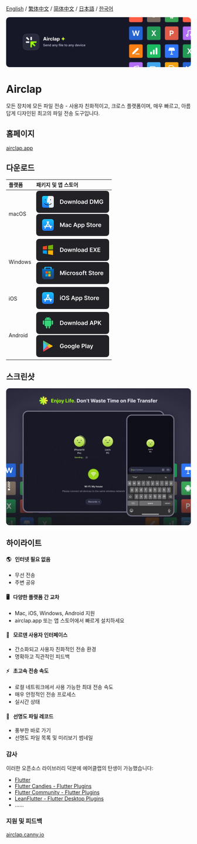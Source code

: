 [English](https://github.com/Gentleflow/Airclap/blob/main/docs/README.md) / [繁体中文](https://github.com/Gentleflow/Airclap/blob/main/docs/README-TC.md) / [简体中文](https://github.com/Gentleflow/Airclap/blob/main/docs/README-SC.md) / [日本語](https://github.com/Gentleflow/Airclap/blob/main/docs/README-JP.md) / [한국어](https://github.com/Gentleflow/Airclap/blob/main/docs/README-KO.md)     

[![banner](../images/banner.webp)](https://airclap.app)
# Airclap
모든 장치에 모든 파일 전송 - 사용자 친화적이고, 크로스 플랫폼이며, 매우 빠르고, 아름답게 디자인된 최고의 파일 전송 도구입니다.

## 홈페이지
[airclap.app](https://airclap.app)

## 다운로드
| 플랫폼 | 패키지 및 앱 스토어 |
|:--|:--|
| macOS | [<img src="../images/dmg.webp" alt="dmg" width="199" height="60">](https://github.com/Gentleflow/Airclap/releases/latest/download/Airclap-macos.dmg) <br> [<img src="../images/mac.webp" alt="mac app store" width="199" height="60">](https://apps.apple.com/us/app/airclap/id6467128147?l=zh-Hans-CN) |
| Windows | [<img src="../images/exe.webp" alt="dmg" width="199" height="60">](https://github.com/Gentleflow/Airclap/releases/latest/download/Airclap-windows.exe) <br> [<img src="../images/ms.webp" alt="microsoft store" width="199" height="60">](https://www.microsoft.com/store/productId/9N19C4QDKR6D)|
| iOS  | [<img src="../images/ios.webp" alt="ios app store" width="199" height="60">](https://apps.apple.com/us/app/airclap/id6467128147) |
| Android | [<img src="../images/apk.webp" alt="dmg" width="199" height="60">](https://github.com/Gentleflow/Airclap/releases/latest/download/Airclap-android.apk) <br> [<img src="../images/gp.webp" alt="google play" width="199" height="60">](https://play.google.com/store/apps/details?id=tech.gentleflow.airclap.pro) |

## 스크린샷
![Screenshots](../images/display.webp)

## 하이라이트
#### 🌎 &nbsp; 인터넷 필요 없음
- 무선 전송
- 주변 공유 
#### 🖥️ &nbsp; 다양한 플랫폼 간 교차
- Mac, iOS, Windows, Android 지원
- airclap.app 또는 앱 스토어에서 빠르게 설치하세요
#### 🔮 &nbsp; 모르덴 사용자 인터페이스
- 간소화되고 사용자 친화적인 전송 환경
- 명확하고 직관적인 피드백
#### ⚡️ &nbsp; 초고속 전송 속도
- 로컬 네트워크에서 사용 가능한 최대 전송 속도
- 매우 안정적인 전송 프로세스
- 실시간 상태
#### 📃 &nbsp; 선명도 파일 레코드
- 풍부한 바로 가기
- 선명도 파일 목록 및 미리보기 썸네일

### 감사

이러한 오픈소스 라이브러리 덕분에 에어클랩의 탄생이 가능했습니다:

- [Flutter](https://flutter.dev/)
- [Flutter Candies - Flutter Plugins](https://github.com/fluttercandies)
- [Flutter Community - Flutter Plugins](https://github.com/fluttercommunity)
- [LeanFlutter - Flutter Desktop Plugins](https://github.com/leanflutter)
- ……

### 지원 및 피드백
[airclap.canny.io](https://airclap.canny.io/feedback)
